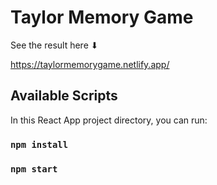 # Taylor Memory Game

See the result here ⬇

https://taylormemorygame.netlify.app/

## Available Scripts
In this React App project directory, you can run:

### `npm install`
### `npm start`

